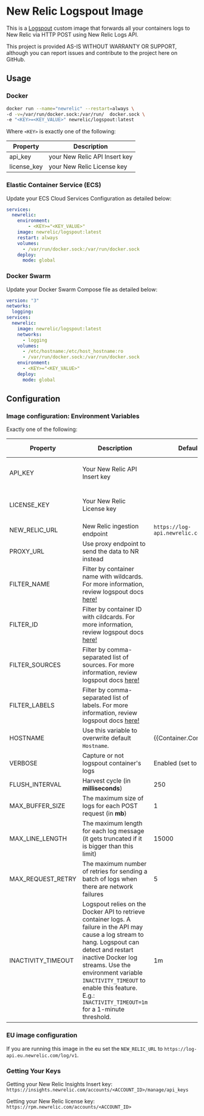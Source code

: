 # New Relic Logspout Image

This is a [Logspout](https://github.com/gliderlabs/logspout) custom image that forwards all your containers logs to New Relic via HTTP POST using New Relic Logs API.

This project is provided AS-IS WITHOUT WARRANTY OR SUPPORT, although you can report issues and contribute to the project here on GitHub.

## Usage

### Docker

```bash 
docker run --name="newrelic" --restart=always \
-d -v=/var/run/docker.sock:/var/run/  docker.sock \
-e "<KEY>=<KEY_VALUE>" newrelic/logspout:latest
```
Where `<KEY>` is exactly one of the following:

| Property | Description |
|---|---|
| api_key | your New Relic API Insert key |
| license_key | your New Relic License key |

### Elastic Container Service (ECS)

Update your ECS Cloud Services Configuration as detailed below:
```yaml
services:
  newrelic:
    environment:
        - <KEY>="<KEY_VALUE>"
    image: newrelic/logspout:latest
    restart: always
    volumes:
      - /var/run/docker.sock:/var/run/docker.sock
    deploy:
      mode: global
```

### Docker Swarm

Update your Docker Swarm Compose file as detailed below:
```yaml
version: "3"
networks:
  logging:
services:
  newrelic:
    image: newrelic/logspout:latest
    networks:
      - logging
    volumes:
      - /etc/hostname:/etc/host_hostname:ro
      - /var/run/docker.sock:/var/run/docker.sock
    environment:
      - <KEY>="<KEY_VALUE>"
    deploy:
      mode: global
```

## Configuration

###  Image configuration: Environment Variables

Exactly one of the following:

| Property | Description | Default Value | Required or Optional
|---|---|---|---|
| API_KEY | Your New Relic API Insert key | | Required if `LICENSE_KEY` is not provided
| LICENSE_KEY | Your New Relic License key | | Required if `API_KEY` is not provided
| NEW_RELIC_URL | New Relic ingestion endpoint | `https://log-api.newrelic.com/log/v1` | Optional
| PROXY_URL | Use proxy endpoint to send the data to NR instead | | Optional
| FILTER_NAME | Filter by container name with wildcards. For more information, review logspout docs [here!](https://github.com/gliderlabs/logspout#including-specific-containers) | | Optional
| FILTER_ID | Filter by container ID with cildcards. For more information, review logspout docs [here!](https://github.com/gliderlabs/logspout#including-specific-containers) | | Optional
| FILTER_SOURCES | Filter by comma-separated list of sources. For more information, review logspout docs [here!](https://github.com/gliderlabs/logspout#including-specific-containers) | | Optional
| FILTER_LABELS | Filter by comma-separated list of labels. For more information, review logspout docs [here!](https://github.com/gliderlabs/logspout#including-specific-containers) | | Optional
| HOSTNAME | Use this variable to overwrite default `Hostname`. | {{Container.Config.Hostname}} |Optional|
| VERBOSE | Capture or not logspout container's logs | Enabled (set to `0` to disable) | Optional
| FLUSH_INTERVAL | Harvest cycle (in **milliseconds**) | 250 | Optional
| MAX_BUFFER_SIZE | The maximum size of logs for each POST request (in **mb**) | 1 | Optional
| MAX_LINE_LENGTH | The maximum length for each log message (it gets truncated if it is bigger than this limit) | 15000 | Optional
| MAX_REQUEST_RETRY | The maximum number of retries for sending a batch of logs when there are network failures | 5 | Optional
| INACTIVITY_TIMEOUT | Logspout relies on the Docker API to retrieve container logs. A failure in the API may cause a log stream to hang. Logspout can detect and restart inactive Docker log streams. Use the environment variable `INACTIVITY_TIMEOUT` to enable this feature. E.g.: `INACTIVITY_TIMEOUT=1m` for a 1-minute threshold. | 1m | Optional


### EU image configuration

If you are running this image in the eu set the `NEW_RELIC_URL` to `https://log-api.eu.newrelic.com/log/v1`.

### Getting Your Keys

Getting your New Relic Insights Insert key:
`https://insights.newrelic.com/accounts/<ACCOUNT_ID>/manage/api_keys`

Getting your New Relic license key:
`https://rpm.newrelic.com/accounts/<ACCOUNT_ID>`

